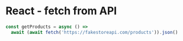 # React - fetch from API

```js
const getProducts = async () =>
  await (await fetch('https://fakestoreapi.com/products')).json()
```